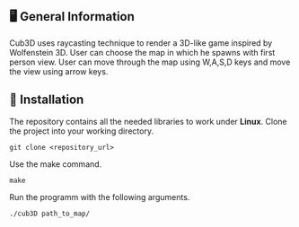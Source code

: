 ## 🖥️ General Information 

Cub3D uses raycasting technique to render a 3D-like game inspired by Wolfenstein 3D. User can choose the map in which he spawns with first person view.
User can move through the map using W,A,S,D keys and move the view using arrow keys.

## 📂 Installation

The repository contains all the needed libraries to work under **Linux**. Clone the project into your working directory.
```
git clone <repository_url>
```

Use the make command.

```
make
```
Run the programm with the following arguments. 
```
./cub3D path_to_map/
```

